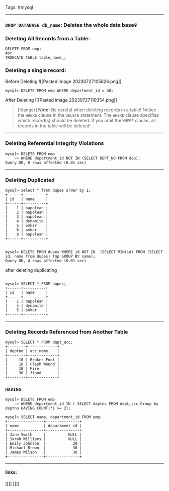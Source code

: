 
Tags: #mysql 

------------------------------------------
### `DROP DATABASE db_name`: Deletes the whole data base💀

### Deleting All Records from a Table: 

```MySQL
DELETE FROM emp;
#or
TRUNCATE TABLE table_name_;

```

### Deleting a single record: 

Before Deleting ![[Pasted image 20230727105826.png]]

```MySQL
mysql> DELETE FROM emp WHERE department_id = 40;
```

After Deleting
![[Pasted image 20230727110354.png]]

>[!danger]
>**Note:** Be careful when deleting records in a table! Notice the `WHERE` clause in the `DELETE` statement. The `WHERE` clause specifies which record(s) should be deleted. If you omit the `WHERE` clause, all records in the table will be deleted!

-------------

### Deleting Referential Integrity Violations

```mysql
mysql> DELETE FROM emp
    -> WHERE department_id NOT IN (SELECT DEPT_NO FROM dep);
Query OK, 0 rows affected (0.01 sec)

```

--------------------

### Deleting Duplicated

```mysql
mysql> select * from dupes order by 1;
+------+----------+
| id   | name     |
+------+----------+
|    1 | napolean |
|    2 | napolean |
|    3 | napolean |
|    4 | dynamite |
|    5 | omkar    |
|    6 | omkar    |
|    8 | napolean |
+------+----------+
```

```mysql

mysql> DELETE FROM dupes WHERE id NOT IN  (SELECT MIN(id) FROM (SELECT id, name from dupes) tmp GROUP BY name);
Query OK, 4 rows affected (0.01 sec)

```

after deleting duplicating
```mysql

mysql> SELECT * FROM dupes;
+------+----------+
| id   | name     |
+------+----------+
|    1 | napolean |
|    4 | dynamite |
|    5 | omkar    |
+------+----------+

```

------

### Deleting Records Referenced from Another Table

```mysql
mysql> SELECT * FROM dept_acc;
+--------+-------------+
| deptno | acc_name    |
+--------+-------------+
|     10 | Broker Foot |
|     10 | Flesh Wound |
|     10 | Fire        |
|     30 | flood       |
+--------+-------------+
```

### `HAVING`

```mysql
mysql> DELETE FROM emp
    -> WHERE department_id IN ( SELECT deptno FROM dept_acc Group by deptno HAVING COUNT(*) >= 2);
```

```
mysql> SELECT name, department_id FROM emp;
+----------------+---------------+
| name           | department_id |
+----------------+---------------+
| Jane Smith     |          NULL |
| Sarah Williams |          NULL |
| Emily Johnson  |            20 |
| Michael Brown  |            30 |
| James Wilson   |            30 |
+----------------+---------------+
```




---------------------
#### links:
[[]]
[[]]